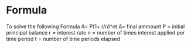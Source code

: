 # Formula
To solve the following Formula 
A= P(1+ r/n)^nt
A= final ammount
P = initial principal balance
r = interest rate
n = number of times interest applied per time period
t = number of time periods elapsed
